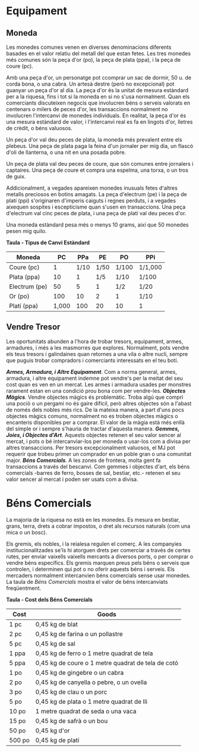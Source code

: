 # Equipament

## Moneda
Les monedes comunes venen en diverses denominacions diferents basades en el valor relatiu del metall del que estan fetes. Les tres monedes més comunes són la peça d'or (po), la peça de plata (ppa), i la peça de coure (pc).

Amb una peça d'or, un personatge pot ccomprar un sac de dormir, 50 u. de corda bona, o una cabra. Un artesà destre (però no excepcional) pot guanyar un peça d'or al dia. La peça d'or és la unitat de mesura estàndard per a la riquesa, fins i tot si la moneda en si no s'usa normalment. Quan els comerciants discuteixen negocis que involucren béns o serveis valorats en centenars o milers de peces d'or, les transaccions normalment no involucren l'intercanvi de monedes individuals. En realitat, la peça d'or és una mesura estàndard de valor, i l'intercanvi real es fa en lingots d'or, lletres de crèdit, o béns valuosos.

Un peça d'or val deu peces de plata, la moneda més prevalent entre els plebeus. Una peça de plata paga la feina d'un jornaler per mig dia, un flascó d'oli de llanterna, o una nit en una posada pobre.

Un peça de plata val deu peces de coure, que són comunes entre jornalers i captaires. Una peça de coure et compra una espelma, una torxa, o un tros de guix.

Addicionalment, a vegades apareixen monedes inusuals fetes d'altres metalls preciosos en botins amagats. La peça d'electrum (pe) i la peça de platí (ppi) s'originaren d'imperis caiguts i regnes perduts, i a vegades aixequen sospites i escepticisme quan s'usen en transaccions. Una peça d'electrum val cinc peces de plata, i una peça de platí val deu peces d'or.

Una moneda estàndard pesa més o menys 10 grams, així que 50 monedes pesen mig quilo.

**Taula - Tipus de Canvi Estàndard**

| Moneda          | PC    | PPa   | PE   | PO    | PPi      |
|---------------|-------|------|------|-------|---------|
| Coure (pc)   | 1     | 1/10 | 1/50 | 1/100 | 1/1,000 |
| Plata (ppa)   | 10    | 1    | 1/5  | 1/10  | 1/100   |
| Electrum (pe) | 50    | 5    | 1    | 1/2   | 1/20    |
| Or (po)     | 100   | 10   | 2    | 1     | 1/10    |
| Platí (ppa) | 1,000 | 100  | 20   | 10    | 1       |

## Vendre Tresor
Les oportunitats abunden a l'hora de trobar tresors, equipament, armes, armadures, i més a les masmorres que explores. Normalment, pots vendre els teus tresors i galindaines quan retornes a una vila o altre nucli, sempre que puguis trobar compradors i comerciants interessats en el teu botí.

***Armes, Armadura, i Altre Equipament***. Com a norma general, armes, armadura, i altre equipament indemne pot vendre's per la meitat del seu cost quan es ven en un mercat. Les armes i armadura usades per monstres rarament estan en una condició prou bona com per vendre-les.
***Objectes Màgics***. Vendre objectes màgics és problemàtic. Troba algú que compri una poció o un pergamí no és gaire difícil, però altres objectes són a l'abast de només dels nobles més rics. De la mateixa manera, a part d'uns pocs objectes màgics comuns, normalment no es troben objectes màgics o encanteris disponibles per a comprar. El valor de la màgia està més enllà del simple or i sempre s'hauria de tractar d'aquesta manera.
***Gemmes, Joies, i Objectes d'Art***. Aquests objectes retenen el seu valor sencer al mercat, i pots o bé intercanviar-los per moneda o usar-los com a divisa per altres transaccions. Per tresors excepcionalment valuosos, el MJ pot requerir que trobeu primer un comprador en un poble gran o una comunitat major.
***Béns Comercials***. A les zones de frontera, molta gent fa transaccions a través del bescanvi. Com gemmes i objectes d'art, els béns comercials -barres de ferro, bosses de sal, bestiar, etc.- retenen el seu valor sencer al mercat i poden ser usats com a divisa.


# Béns Comercials

La majoria de la riquesa no està en les monedes. Es mesura en bestiar, grans, terra, drets a cobrar impostos, o dret als recursos naturals (com una mica o un bosc).

Els gremis, els nobles, i la reialesa regulen el comerç. A les companyies institucionalitzades se'ls hi atorguen drets per comerciar a través de certes rutes, per enviar vaixells vaixells mercants a diversos ports, o per comprar o vendre béns específics. Els gremis marquen preus pels béns o serveis que controlen, i determinen qui pot o no oferir aquests béns i serveis. Els mercaders normalment intercanvien béns comercials sense usar monedes. La taula de *Béns Comercials* mostra el valor de béns intercanviats freqüentment.

**Taula - Cost dels Béns Comercials**

| Cost   | Goods                                        |
|--------|--------|
| 1 pc   | 0,45 kg de blat                               |
| 2 pc   | 0,45 kg de farina o un pollastre                |
| 5 pc   | 0,45 kg de sal                                |
| 1 ppa   | 0,45 kg de ferro o 1 metre quadrat de tela         |
| 5 ppa   | 0,45 kg de coure o 1 metre quadrat de tela de cotó |
| 1 po   | 0,45 kg de gingebre o un cabra                  |
| 2 po   | 0,45 kg de canyella o pebre, o un ovella    |
| 3 po   | 0,45 kg de clau o un porc                   |
| 5 po   | 0,45 kg de plata o 1 metre quadrat de lli        |
| 10 po  | 1 metre quadrat de seda o una vaca                 |
| 15 po  | 0,45 kg de safrà o un bou                   |
| 50 po  | 0,45 kg d'or                                |
| 500 po | 0,45 kg de platí                           |